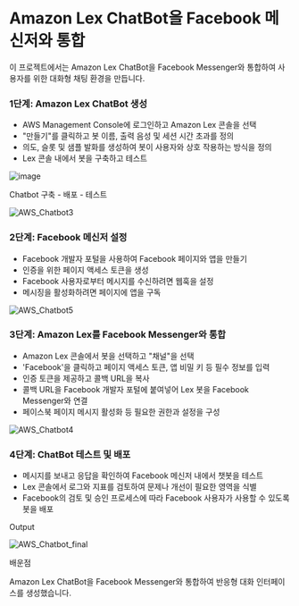 # Amazon Lex ChatBot을 Facebook 메신저와 통합
이 프로젝트에서는 Amazon Lex ChatBot을 Facebook Messenger와 통합하여 사용자를 위한 대화형 채팅 환경을 만듭니다.

### 1단계: Amazon Lex ChatBot 생성
- AWS Management Console에 로그인하고 Amazon Lex 콘솔을 선택
- "만들기"를 클릭하고 봇 이름, 출력 음성 및 세션 시간 초과를 정의
- 의도, 슬롯 및 샘플 발화를 생성하여 봇이 사용자와 상호 작용하는 방식을 정의
- Lex 콘솔 내에서 봇을 구축하고 테스트

![image](https://github.com/plintAn/AWS_Chatbot_Facebook/assets/124107186/47ac8ae2-000c-45f1-bc2e-c1c0a382cb2f)

Chatbot 구축 - 배포 - 테스트

![AWS_Chatbot3](https://github.com/plintAn/AWS_Chatbot_Facebook/assets/124107186/834f21da-0483-4770-a7d3-3136dc10fce4)


### 2단계: Facebook 메신저 설정
- Facebook 개발자 포털을 사용하여 Facebook 페이지와 앱을 만들기
- 인증을 위한 페이지 액세스 토큰을 생성
- Facebook 사용자로부터 메시지를 수신하려면 웹훅을 설정
- 메시징을 활성화하려면 페이지에 앱을 구독

![AWS_Chatbot5](https://github.com/plintAn/AWS_Chatbot_Facebook/assets/124107186/20c8dda9-2103-4e23-9b98-0433edba4181)

### 3단계: Amazon Lex를 Facebook Messenger와 통합
- Amazon Lex 콘솔에서 봇을 선택하고 "채널"을 선택
- 'Facebook'을 클릭하고 페이지 액세스 토큰, 앱 비밀 키 등 필수 정보를 입력
- 인증 토큰을 제공하고 콜백 URL을 복사
- 콜백 URL을 Facebook 개발자 포털에 붙여넣어 Lex 봇을 Facebook Messenger와 연결
- 페이스북 페이지 메시지 활성화 등 필요한 권한과 설정을 구성

![AWS_Chatbot4](https://github.com/plintAn/AWS_Chatbot_Facebook/assets/124107186/24d09a2f-857d-4436-bd66-e0f2c66ec310)

### 4단계: ChatBot 테스트 및 배포
- 메시지를 보내고 응답을 확인하여 Facebook 메신저 내에서 챗봇을 테스트
- Lex 콘솔에서 로그와 지표를 검토하여 문제나 개선이 필요한 영역을 식별
- Facebook의 검토 및 승인 프로세스에 따라 Facebook 사용자가 사용할 수 있도록 봇을 배포

Output

![AWS_Chatbot_final](https://github.com/plintAn/AWS_Chatbot_Facebook/assets/124107186/900f1867-c3d0-4bd4-8256-647213b1f39f)


배운점

Amazon Lex ChatBot을 Facebook Messenger와 통합하여 반응형 대화 인터페이스를 생성했습니다.


